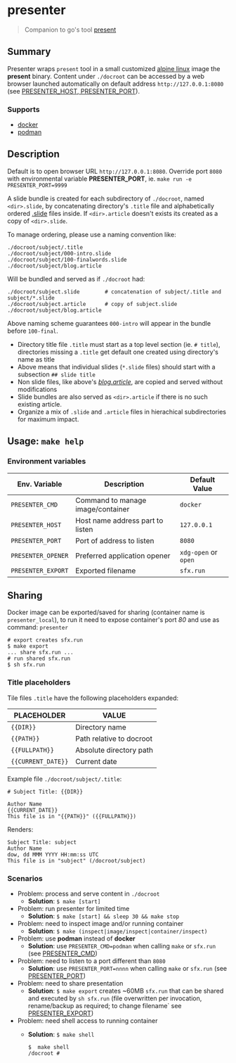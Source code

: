 # presenter 

> Companion to go's tool [present](https://godoc.org/golang.org/x/tools/present)

## Summary

Presenter wraps `present` tool in a small customized [alpine linux](https://alpinelinux.org) image the **present** binary. Content under `./docroot` can be accessed by a web browser launched automatically on default address `http://127.0.0.1:8080` (see [PRESENTER_HOST, PRESENTER_PORT](#environment-variables)).

### Supports

- [docker](https://www.docker.com)
- [podman](https://podman.io)

## Description

Default is to open browser URL `http://127.0.0.1:8080`. Override port `8080` with environmental variable **PRESENTER_PORT**, ie. `make run -e PRESENTER_PORT=9999`

A slide bundle is created for each subdirectory of `./docroot`, named `<dir>.slide`, by concatenating directory's `.title` file and alphabetically ordered [.slide](https://golang.org/x/tools/cmd/present) files inside. If `<dir>.article` doesn't exists its created as a copy of `<dir>.slide`.

To manage ordering, please use a naming convention like:

```
./docroot/subject/.title
./docroot/subject/000-intro.slide
./docroot/subject/100-finalwords.slide
./docroot/subject/blog.article
```

Will be bundled and served as if `./docroot` had:

```
./docroot/subject.slide        # concatenation of subject/.title and subject/*.slide
./docroot/subject.article      # copy of subject.slide
./docroot/subject/blog.article
```

Above naming scheme guarantees `000-intro` will appear in the bundle before `100-final`.

- Directory title file `.title` must start as a top level section (ie. `# title`), directories missing a `.title` get default one created using directory's name as title
- Above means that individual slides (`*.slide` files) should start with a subsection `## slide title`
- Non slide files, like above's *[blog.article](https://golang.org/x/blog)*, are copied and served without modifications
- Slide bundles are also served as `<dir>.article` if there is no such existing article.
- Organize a mix of `.slide` and `.article` files in hierachical subdirectories for maximum impact.

## Usage: `make help`

### Environment variables

Env. Variable      | Description                       | Default Value
-------------------|-----------------------------------|--------------
`PRESENTER_CMD`    | Command to manage image/container | `docker`
`PRESENTER_HOST`   | Host name address part to listen  | `127.0.0.1`
`PRESENTER_PORT`   | Port of address to listen         | `8080`
`PRESENTER_OPENER` | Preferred application opener      | `xdg-open` or `open`
`PRESENTER_EXPORT` | Exported filename                 | `sfx.run`

## Sharing

Docker image can be exported/saved for sharing (container name is `presenter_local`), to run it need to expose container's port *80* and use as command: `presenter`

```
# export creates sfx.run
$ make export
... share sfx.run ...
# run shared sfx.run
$ sh sfx.run
```

### Title placeholders

Tile files `.title` have the following placeholders expanded:

PLACEHOLDER        | VALUE
------------------ | -----
`{{DIR}}`          | Directory name
`{{PATH}}`         | Path relative to docroot
`{{FULLPATH}}`     | Absolute directory path
`{{CURRENT_DATE}}` | Current date

Example file `./docroot/subject/.title`:
```
# Subject Title: {{DIR}}

Author Name
{{CURRENT_DATE}}
This file is in "{{PATH}}" ({{FULLPATH}})
```
Renders:
```
Subject Title: subject
Author Name
dow, dd MMM YYYY HH:mm:ss UTC
This file is in "subject" (/docroot/subject)
```

### Scenarios

- Problem: process and serve content in `./docroot`
  - **Solution**: `$ make [start]`
- Problem: run presenter for limited time
  - **Solution**: `$ make [start] && sleep 30 && make stop`
- Problem: need to inspect image and/or running container
  - **Solution**: `$ make (inspect|image/inspect|container/inspect)`
- Problem: use **podman** instead of **docker**
  - **Solution**: use `PRESENTER_CMD=podman` when calling `make` or `sfx.run` (see [PRESENTER_CMD](#environment-variables))
- Problem: need to listen to a port different than `8080`
  - **Solution**: use `PRESENTER_PORT=nnnn` when calling `make` or `sfx.run` (see [PRESENTER_PORT](#environment-variables))
- Problem: need to share presentation
  - **Solution**: `$ make export` creates ~60MB `sfx.run` that can be shared and executed by `sh sfx.run` (file overwritten per invocation, rename/backup as required; to change filename` see [PRESENTER_EXPORT](#environment-variables))
- Problem: need shell access to running container
  - **Solution**: `$ make shell`

    ```
    $  make shell
    /docroot #
    ```
